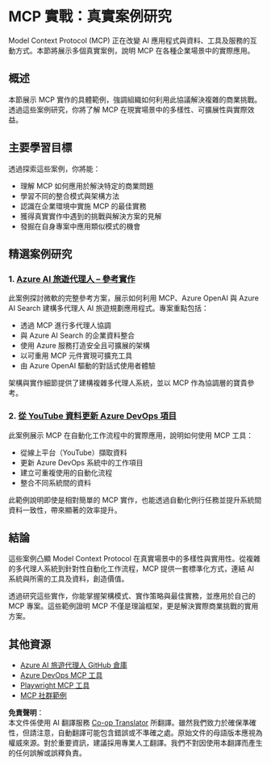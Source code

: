 <!--
CO_OP_TRANSLATOR_METADATA:
{
  "original_hash": "6c11b6162171abc895ed75d1e0f368a3",
  "translation_date": "2025-06-20T19:05:51+00:00",
  "source_file": "09-CaseStudy/README.md",
  "language_code": "tw"
}
-->
# MCP 實戰：真實案例研究

Model Context Protocol (MCP) 正在改變 AI 應用程式與資料、工具及服務的互動方式。本節將展示多個真實案例，說明 MCP 在各種企業場景中的實際應用。

## 概述

本節展示 MCP 實作的具體範例，強調組織如何利用此協議解決複雜的商業挑戰。透過這些案例研究，你將了解 MCP 在現實場景中的多樣性、可擴展性與實際效益。

## 主要學習目標

透過探索這些案例，你將能：

- 理解 MCP 如何應用於解決特定的商業問題
- 學習不同的整合模式與架構方法
- 認識在企業環境中實施 MCP 的最佳實務
- 獲得真實實作中遇到的挑戰與解決方案的見解
- 發掘在自身專案中應用類似模式的機會

## 精選案例研究

### 1. [Azure AI 旅遊代理人 – 參考實作](./travelagentsample.md)

此案例探討微軟的完整參考方案，展示如何利用 MCP、Azure OpenAI 與 Azure AI Search 建構多代理人 AI 旅遊規劃應用程式。專案重點包括：

- 透過 MCP 進行多代理人協調
- 與 Azure AI Search 的企業資料整合
- 使用 Azure 服務打造安全且可擴展的架構
- 以可重用 MCP 元件實現可擴充工具
- 由 Azure OpenAI 驅動的對話式使用者體驗

架構與實作細節提供了建構複雜多代理人系統，並以 MCP 作為協調層的寶貴參考。

### 2. [從 YouTube 資料更新 Azure DevOps 項目](./UpdateADOItemsFromYT.md)

此案例展示 MCP 在自動化工作流程中的實際應用，說明如何使用 MCP 工具：

- 從線上平台（YouTube）擷取資料
- 更新 Azure DevOps 系統中的工作項目
- 建立可重複使用的自動化流程
- 整合不同系統間的資料

此範例說明即使是相對簡單的 MCP 實作，也能透過自動化例行任務並提升系統間資料一致性，帶來顯著的效率提升。

## 結論

這些案例凸顯 Model Context Protocol 在真實場景中的多樣性與實用性。從複雜的多代理人系統到針對性自動化工作流程，MCP 提供一套標準化方式，連結 AI 系統與所需的工具及資料，創造價值。

透過研究這些實作，你能掌握架構模式、實作策略與最佳實務，並應用於自己的 MCP 專案。這些範例證明 MCP 不僅是理論框架，更是解決實際商業挑戰的實用方案。

## 其他資源

- [Azure AI 旅遊代理人 GitHub 倉庫](https://github.com/Azure-Samples/azure-ai-travel-agents)
- [Azure DevOps MCP 工具](https://github.com/microsoft/azure-devops-mcp)
- [Playwright MCP 工具](https://github.com/microsoft/playwright-mcp)
- [MCP 社群範例](https://github.com/microsoft/mcp)

**免責聲明**：  
本文件係使用 AI 翻譯服務 [Co-op Translator](https://github.com/Azure/co-op-translator) 所翻譯。雖然我們致力於確保準確性，但請注意，自動翻譯可能包含錯誤或不準確之處。原始文件的母語版本應視為權威來源。對於重要資訊，建議採用專業人工翻譯。我們不對因使用本翻譯而產生的任何誤解或誤釋負責。
